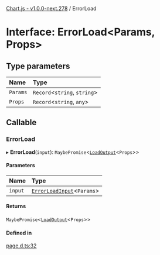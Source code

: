 [Chart.js - v1.0.0-next.278](../README.md) / ErrorLoad

# Interface: ErrorLoad<Params, Props\>

## Type parameters

| Name | Type |
| :------ | :------ |
| `Params` | `Record`<`string`, `string`\> |
| `Props` | `Record`<`string`, `any`\> |

## Callable

### ErrorLoad

▸ **ErrorLoad**(`input`): `MaybePromise`<[`LoadOutput`](LoadOutput.md)<`Props`\>\>

#### Parameters

| Name | Type |
| :------ | :------ |
| `input` | [`ErrorLoadInput`](ErrorLoadInput.md)<`Params`\> |

#### Returns

`MaybePromise`<[`LoadOutput`](LoadOutput.md)<`Props`\>\>

#### Defined in

[page.d.ts:32](https://github.com/sveltejs/kit/blob/f766a54d/packages/kit/types/page.d.ts#L32)
